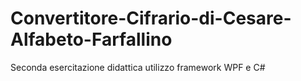 # Convertitore-Cifrario-di-Cesare-Alfabeto-Farfallino
Seconda esercitazione didattica utilizzo framework WPF e C#

